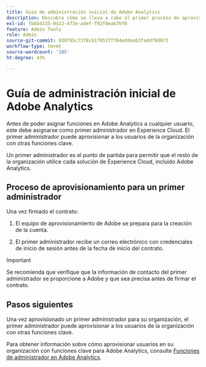 ```yaml
---
title: Guía de administración inicial de Adobe Analytics
description: Descubra cómo se lleva a cabo el primer proceso de aprovisionamiento de administración y los pasos siguientes
exl-id: fbbbd335-0d22-473e-adef-f92f8eab7bf0
feature: Admin Tools
role: Admin
source-git-commit: 938795c7378cb1f0537ff84eddeab3feddf8d073
workflow-type: tm+mt
source-wordcount: '185'
ht-degree: 43%

---
```


# Guía de administración inicial de Adobe Analytics

Antes de poder asignar funciones en Adobe Analytics a cualquier usuario, este debe asignarse como primer administrador en Experience Cloud. El primer administrador puede aprovisionar a los usuarios de la organización con otras funciones clave.

Un primer administrador es el punto de partida para permitir que el resto de la organización utilice cada solución de Experience Cloud, incluido Adobe Analytics.

## Proceso de aprovisionamiento para un primer administrador

Una vez firmado el contrato:

1. El equipo de aprovisionamiento de Adobe se prepara para la creación de la cuenta.

1. El primer administrador recibe un correo electrónico con credenciales de inicio de sesión antes de la fecha de inicio del contrato.

>[!IMPORTANT]
>
>   Se recomienda que verifique que la información de contacto del primer administrador se proporcione a Adobe y que sea precisa antes de firmar el contrato.

## Pasos siguientes

Una vez aprovisionado un primer administrador para su organización, el primer administrador puede aprovisionar a los usuarios de la organización con otras funciones clave.

Para obtener información sobre cómo aprovisionar usuarios en su organización con funciones clave para Adobe Analytics, consulte [Funciones de administrador en Adobe Analytics](/help/admin/admin-console/admin-roles-in-analytics.md).
